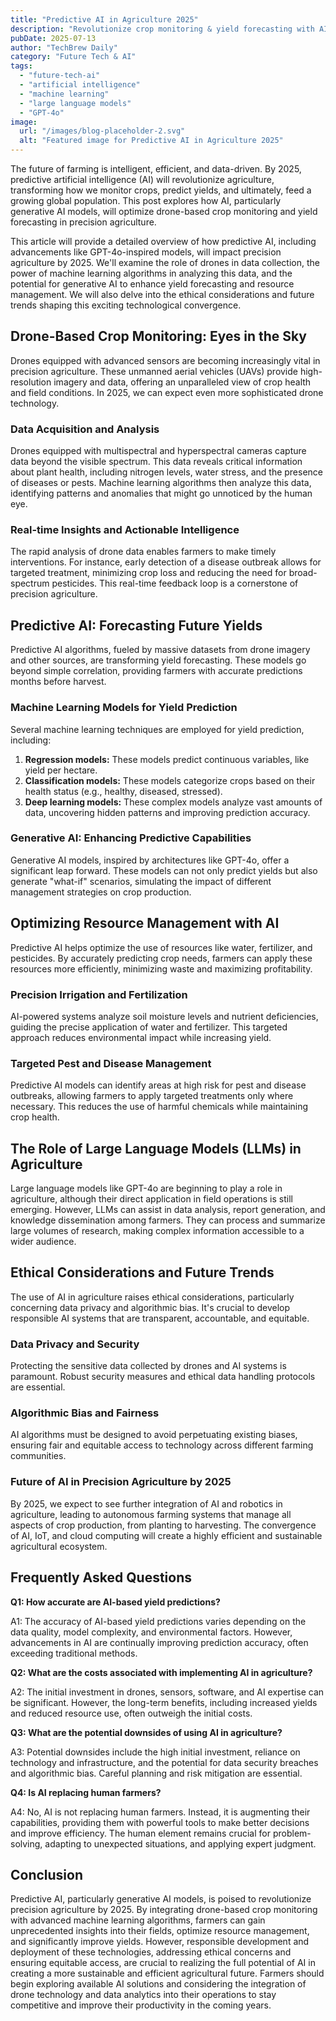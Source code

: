 ```yaml
---
title: "Predictive AI in Agriculture 2025"
description: "Revolutionize crop monitoring & yield forecasting with AI.  Learn how generative AI models & drone data optimize precision agriculture.  Boost yields & efficiency. Read now!"
pubDate: 2025-07-13
author: "TechBrew Daily"
category: "Future Tech & AI"
tags:
  - "future-tech-ai"
  - "artificial intelligence"
  - "machine learning"
  - "large language models"
  - "GPT-4o"
image:
  url: "/images/blog-placeholder-2.svg"
  alt: "Featured image for Predictive AI in Agriculture 2025"
---
```


The future of farming is intelligent, efficient, and data-driven.  By 2025,  predictive artificial intelligence (AI) will revolutionize agriculture, transforming how we monitor crops, predict yields, and ultimately, feed a growing global population.  This post explores how AI, particularly generative AI models, will optimize drone-based crop monitoring and yield forecasting in precision agriculture.


This article will provide a detailed overview of how predictive AI, including advancements like GPT-4o-inspired models, will impact precision agriculture by 2025. We'll examine the role of drones in data collection, the power of machine learning algorithms in analyzing this data, and the potential for generative AI to enhance yield forecasting and resource management. We will also delve into the ethical considerations and future trends shaping this exciting technological convergence.


## Drone-Based Crop Monitoring: Eyes in the Sky

Drones equipped with advanced sensors are becoming increasingly vital in precision agriculture.  These unmanned aerial vehicles (UAVs) provide high-resolution imagery and data, offering an unparalleled view of crop health and field conditions.  In 2025, we can expect even more sophisticated drone technology.

### Data Acquisition and Analysis

Drones equipped with multispectral and hyperspectral cameras capture data beyond the visible spectrum. This data reveals critical information about plant health, including nitrogen levels, water stress, and the presence of diseases or pests.  Machine learning algorithms then analyze this data, identifying patterns and anomalies that might go unnoticed by the human eye.

### Real-time Insights and Actionable Intelligence

The rapid analysis of drone data enables farmers to make timely interventions.  For instance, early detection of a disease outbreak allows for targeted treatment, minimizing crop loss and reducing the need for broad-spectrum pesticides.  This real-time feedback loop is a cornerstone of precision agriculture.


## Predictive AI: Forecasting Future Yields

Predictive AI algorithms, fueled by massive datasets from drone imagery and other sources, are transforming yield forecasting.  These models go beyond simple correlation, providing farmers with accurate predictions months before harvest.

### Machine Learning Models for Yield Prediction

Several machine learning techniques are employed for yield prediction, including:

1. **Regression models:** These models predict continuous variables, like yield per hectare.
2. **Classification models:** These models categorize crops based on their health status (e.g., healthy, diseased, stressed).
3. **Deep learning models:** These complex models analyze vast amounts of data, uncovering hidden patterns and improving prediction accuracy.


### Generative AI: Enhancing Predictive Capabilities

Generative AI models, inspired by architectures like GPT-4o, offer a significant leap forward. These models can not only predict yields but also generate "what-if" scenarios, simulating the impact of different management strategies on crop production.


## Optimizing Resource Management with AI

Predictive AI helps optimize the use of resources like water, fertilizer, and pesticides.  By accurately predicting crop needs, farmers can apply these resources more efficiently, minimizing waste and maximizing profitability.

### Precision Irrigation and Fertilization

AI-powered systems analyze soil moisture levels and nutrient deficiencies, guiding the precise application of water and fertilizer. This targeted approach reduces environmental impact while increasing yield.

### Targeted Pest and Disease Management

Predictive AI models can identify areas at high risk for pest and disease outbreaks, allowing farmers to apply targeted treatments only where necessary. This reduces the use of harmful chemicals while maintaining crop health.


## The Role of Large Language Models (LLMs) in Agriculture

Large language models like GPT-4o are beginning to play a role in agriculture, although their direct application in field operations is still emerging.  However, LLMs can assist in data analysis, report generation, and knowledge dissemination among farmers.  They can process and summarize large volumes of research, making complex information accessible to a wider audience.


## Ethical Considerations and Future Trends

The use of AI in agriculture raises ethical considerations, particularly concerning data privacy and algorithmic bias.  It's crucial to develop responsible AI systems that are transparent, accountable, and equitable.

### Data Privacy and Security

Protecting the sensitive data collected by drones and AI systems is paramount. Robust security measures and ethical data handling protocols are essential.

### Algorithmic Bias and Fairness

AI algorithms must be designed to avoid perpetuating existing biases, ensuring fair and equitable access to technology across different farming communities.

### Future of AI in Precision Agriculture by 2025

By 2025, we expect to see further integration of AI and robotics in agriculture, leading to autonomous farming systems that manage all aspects of crop production, from planting to harvesting.  The convergence of AI, IoT, and cloud computing will create a highly efficient and sustainable agricultural ecosystem.


## Frequently Asked Questions

**Q1:  How accurate are AI-based yield predictions?**

A1: The accuracy of AI-based yield predictions varies depending on the data quality, model complexity, and environmental factors. However, advancements in AI are continually improving prediction accuracy, often exceeding traditional methods.

**Q2: What are the costs associated with implementing AI in agriculture?**

A2: The initial investment in drones, sensors, software, and AI expertise can be significant. However, the long-term benefits, including increased yields and reduced resource use, often outweigh the initial costs.

**Q3: What are the potential downsides of using AI in agriculture?**

A3: Potential downsides include the high initial investment, reliance on technology and infrastructure, and the potential for data security breaches and algorithmic bias. Careful planning and risk mitigation are essential.

**Q4:  Is AI replacing human farmers?**

A4: No, AI is not replacing human farmers. Instead, it is augmenting their capabilities, providing them with powerful tools to make better decisions and improve efficiency.  The human element remains crucial for problem-solving, adapting to unexpected situations, and applying expert judgment.



## Conclusion

Predictive AI, particularly generative AI models, is poised to revolutionize precision agriculture by 2025. By integrating drone-based crop monitoring with advanced machine learning algorithms, farmers can gain unprecedented insights into their fields, optimize resource management, and significantly improve yields. However, responsible development and deployment of these technologies, addressing ethical concerns and ensuring equitable access, are crucial to realizing the full potential of AI in creating a more sustainable and efficient agricultural future.  Farmers should begin exploring available AI solutions and considering the integration of drone technology and data analytics into their operations to stay competitive and improve their productivity in the coming years.